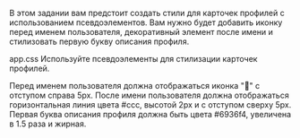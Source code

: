 В этом задании вам предстоит создать стили для карточек профилей с использованием псевдоэлементов. Вам нужно будет добавить иконку перед именем пользователя, декоративный элемент после имени и стилизовать первую букву описания профиля.

app.css
Используйте псевдоэлементы для стилизации карточек профилей.

Перед именем пользователя должна отображаться иконка "👤" с отступом справа 5px.
После имени пользователя должна отображаться горизонтальная линия цвета #ccc, высотой 2px и с отступом сверху 5px.
Первая буква описания профиля должна быть цвета #6936f4, увеличена в 1.5 раза и жирная.